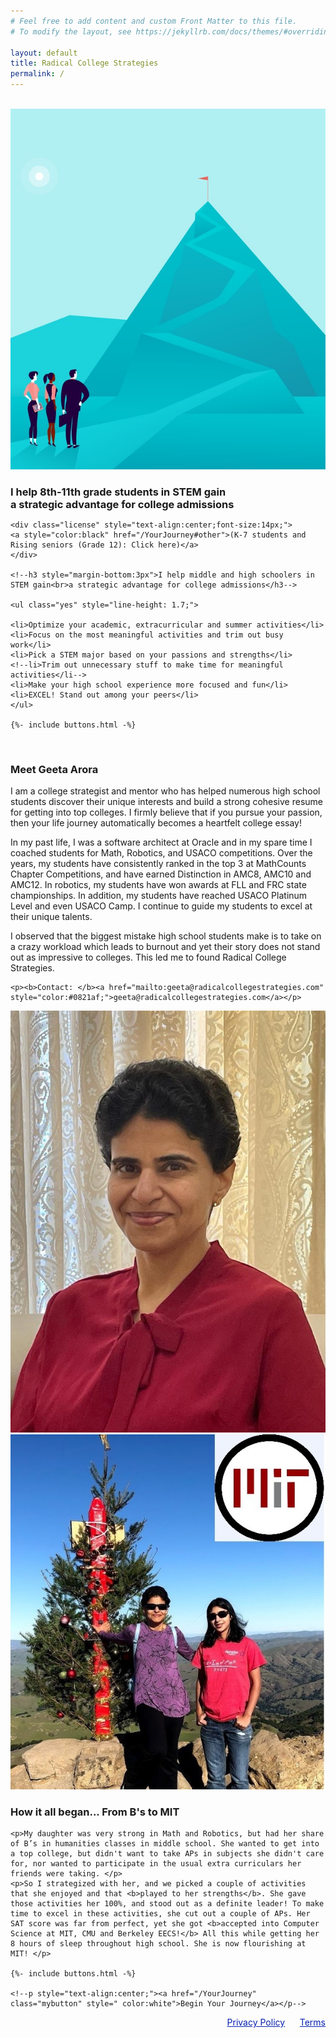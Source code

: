 ```yaml
---
# Feel free to add content and custom Front Matter to this file.
# To modify the layout, see https://jekyllrb.com/docs/themes/#overriding-theme-defaults

layout: default
title: Radical College Strategies
permalink: /
---
```

<br>
<sectionpd>
  <img class="sectionpdPicture sectionpdLeft" src="/images/goal.jpg" alt="Dream College Goal">

  <div class="sectionpdContent sectionpdRight">
    <h3 style="margin-bottom:3px">I help 8th-11th grade students in STEM gain<br>a strategic advantage for college admissions</h3>
    
    <div class="license" style="text-align:center;font-size:14px;">
    <a style="color:black" href="/YourJourney#other">(K-7 students and Rising seniors (Grade 12): Click here)</a> 
    </div> 

    <!--h3 style="margin-bottom:3px">I help middle and high schoolers in STEM gain<br>a strategic advantage for college admissions</h3--> 

    <ul class="yes" style="line-height: 1.7;">
    
    <li>Optimize your academic, extracurricular and summer activities</li>
    <li>Focus on the most meaningful activities and trim out busy work</li>
    <li>Pick a STEM major based on your passions and strengths</li>
    <!--li>Trim out unnecessary stuff to make time for meaningful activities</li-->
    <li>Make your high school experience more focused and fun</li>
    <li>EXCEL! Stand out among your peers</li>
    </ul>

    {%- include buttons.html -%}

  </div>
</sectionpd>
<br>

<sectionpd>
  <div class="sectionpdContent sectionpdLeft">
    <h3>Meet Geeta Arora</h3>
    <p>I am a college strategist and mentor who has helped numerous high school students discover their unique interests and build a strong cohesive resume for getting into top colleges. I firmly believe that if you pursue your passion, then your life journey automatically becomes a heartfelt college essay!</p>
    <p>In my past life, I was a software architect at Oracle and in my spare time I coached students for Math, Robotics, and USACO competitions. Over the years, my students have consistently ranked in the top 3 at MathCounts Chapter Competitions, and have earned Distinction in AMC8, AMC10 and AMC12. In robotics, my students have won awards at FLL and FRC state championships. In addition, my students have reached USACO Platinum Level and even USACO Camp. I continue to guide my students to excel at their unique talents.</p>
    <p>I observed that the biggest mistake high school students make is to take on a crazy workload which leads to burnout and yet their story does not stand out as impressive to colleges. This led me to found Radical College Strategies.</p> 

    <p><b>Contact: </b><a href="mailto:geeta@radicalcollegestrategies.com" style="color:#0821af;">geeta@radicalcollegestrategies.com</a></p>
  </div>
  <img class="sectionpdPicture sectionpdRight" src="/images/geeta.jpg" alt="Geeta Arora College Strategist">

</sectionpd>
<br>

<sectionpd>
  <img class="sectionpdPicture sectionpdLeft" src="/images/RiyaMIT.jpg" alt="My daughter">

  <div class="sectionpdContent sectionpdRight">
    <h3>How it all began... From B's to MIT</h3>

    <p>My daughter was very strong in Math and Robotics, but had her share of B’s in humanities classes in middle school. She wanted to get into a top college, but didn't want to take APs in subjects she didn't care for, nor wanted to participate in the usual extra curriculars her friends were taking. </p>
    <p>So I strategized with her, and we picked a couple of activities that she enjoyed and that <b>played to her strengths</b>. She gave those activities her 100%, and stood out as a definite leader! To make time to excel in these activities, she cut out a couple of APs. Her SAT score was far from perfect, yet she got <b>accepted into Computer Science at MIT, CMU and Berkeley EECS!</b> All this while getting her 8 hours of sleep throughout high school. She is now flourishing at MIT! </p>

    {%- include buttons.html -%}

    <!--p style="text-align:center;"><a href="/YourJourney" class="mybutton" style=" color:white">Begin Your Journey</a></p-->

  </div>

</sectionpd>

<div class="license" style="text-align:right">
<a href="/Privacy" target="_blank" style="color: #0821af">Privacy Policy</a>
&nbsp;&nbsp;&nbsp;&nbsp;
<a href="/Terms" target="_blank" style="color: #0821af">Terms</a>
<br>
<br>
</div>
